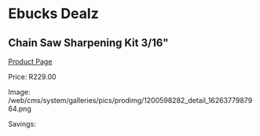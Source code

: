 
# Ebucks Dealz
## Chain Saw Sharpening Kit 3/16"
[Product Page](https://www.ebucks.com/web/shop/productSelected.do?prodId=1200598282&catId=370101825)

Price: R229.00

Image: /web/cms/system/galleries/pics/prodimg/1200598282_detail_1626377987964.png

Savings: 


	